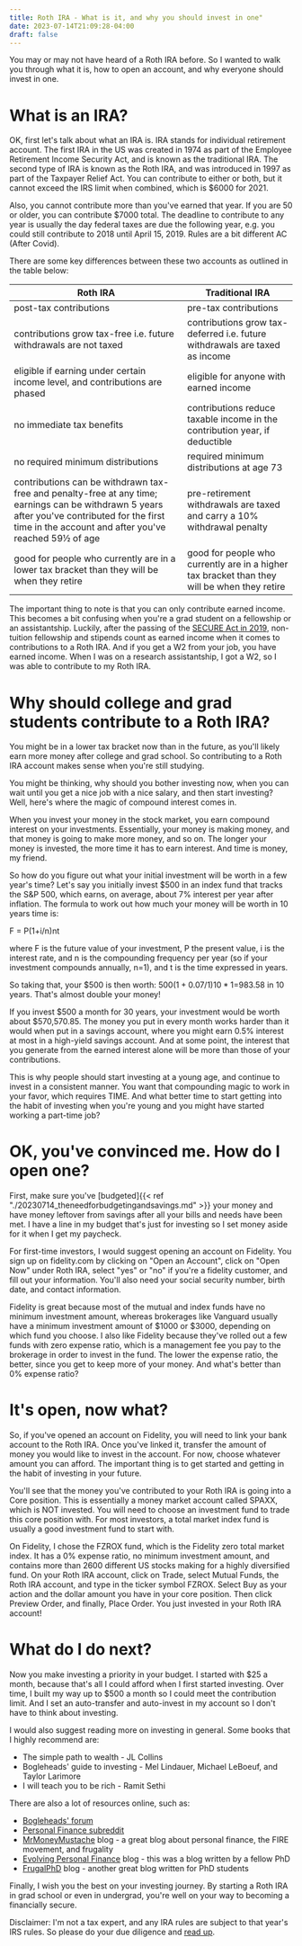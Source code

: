 ```yaml
---
title: Roth IRA - What is it, and why you should invest in one"
date: 2023-07-14T21:09:28-04:00
draft: false
---
```


You may or may not have heard of a Roth IRA before. So I wanted to walk you through what it is, how to open an account, and why everyone should invest in one. 

# What is an IRA?

OK, first let's talk about what an IRA is. IRA stands for individual retirement account. The first IRA in the US was created in 1974 as part of the Employee Retirement Income Security Act, and is known as the traditional IRA. The second type of IRA is known as the Roth IRA, and was introduced in 1997 as part of the Taxpayer Relief Act. You can contribute to either or both, but it cannot exceed the IRS limit when combined, which is $6000 for 2021.

Also, you cannot contribute more than you've earned that year. If you are 50 or older, you can contribute $7000 total. The deadline to contribute to any year is usually the day federal taxes are due the following year, e.g.  you could still contribute to 2018 until April 15, 2019. Rules are a bit different AC (After Covid). 

There are some key differences between these two accounts as outlined in the table below:

| Roth IRA | Traditional IRA | 
|---|---|
| post-tax contributions | pre-tax contributions  |
| contributions grow tax-free i.e. future withdrawals are not taxed | contributions grow tax-deferred i.e. future withdrawals are taxed as income |
| eligible if earning under certain income level, and contributions are phased | eligible for anyone with earned income |
| no immediate tax benefits | contributions reduce taxable income in the contribution year, if deductible |
| no required minimum distributions | required minimum distributions at age 73 |
| contributions can be withdrawn tax-free and penalty-free at any time; earnings can be withdrawn 5 years after you've contributed for the first time in the account and after you've reached 59½ of age | pre-retirement withdrawals are taxed and carry a 10% withdrawal penalty |
| good for people who currently are in a lower tax bracket than they will be when they retire | good for people who currently are in a higher tax bracket than they will be when they retire |

The important thing to note is that you can only contribute earned income. This becomes a bit confusing when you're a grad student on a fellowship or an assistantship. Luckily, after the passing of the [SECURE Act in 2019,](https://apps.irs.gov/app/vita/content/00/00_04_025.jsp?level=a) non-tuition fellowship and stipends count as earned income when it comes to contributions to a Roth IRA. And if you get a W2 from your job, you have earned income. When I was on a research assistantship, I got a W2, so I was able to contribute to my Roth IRA.

# Why should college and grad students contribute to a Roth IRA?

You might be in a lower tax bracket now than in the future, as you'll likely earn more money after college and grad school. So contributing to a Roth IRA account makes sense when you're still studying.

You might be thinking, why should you bother investing now, when you can wait until you get a nice job with a nice salary, and then start investing? Well, here's where the magic of compound interest comes in.

When you invest your money in the stock market, you earn compound interest on your investments. Essentially, your money is making money, and that money is going to make more money, and so on. The longer your money is invested, the more time it has to earn interest. And time is money, my friend.

So how do you figure out what your initial investment will be worth in a few year's time? Let's say you initially invest $500 in an index fund that tracks the S&P 500, which earns, on average, about 7% interest per year after inflation. The formula to work out how much your money will be worth in 10 years time is:

F = P(1+i/n)nt

where F is the future value of your investment, P the present value, i is the interest rate, and n is the compounding frequency per year (so if your investment compounds annually, n=1), and t is the time expressed in years.

So taking that, your $500 is then worth: $500(1+0.07/1)10*1=$983.58 in 10 years. That's almost double your money!

If you invest $500 a month for 30 years, your investment would be worth about $570,570.85. The money you put in every month works harder than it would when put in a savings account, where you might earn 0.5% interest at most in a high-yield savings account. And at some point, the interest that you generate from the earned interest alone will be more than those of your contributions.

This is why people should start investing at a young age, and continue to invest in a consistent manner. You want that compounding magic to work in your favor, which requires TIME. And what better time to start getting into the habit of investing when you're young and you might have started working a part-time job?

# OK, you've convinced me. How do I open one?

First, make sure you've [budgeted]{{< ref "./20230714_theneedforbudgetingandsavings.md" >}} your money and have money leftover from savings after all your bills and needs have been met. I have a line in my budget that's just for investing so I set money aside for it when I get my paycheck.

For first-time investors, I would suggest opening an account on Fidelity. You sign up on fidelity.com by clicking on "Open an Account", click on "Open Now" under Roth IRA, select "yes" or "no" if you're a fidelity customer, and fill out your information. You'll also need your social security number, birth date, and contact information.

Fidelity is great because most of the mutual and index funds have no minimum investment amount, whereas brokerages like Vanguard usually have a minimum investment amount of $1000 or $3000, depending on which fund you choose. I also like Fidelity because they've rolled out a few funds with zero expense ratio, which is a management fee you pay to the brokerage in order to invest in the fund. The lower the expense ratio, the better, since you get to keep more of your money. And what's better than 0% expense ratio?

# It's open, now what?

So, if you've opened an account on Fidelity, you will need to link your bank account to the Roth IRA. Once you've linked it, transfer the amount of money you would like to invest in the account. For now, choose whatever amount you can afford. The important thing is to get started and getting in the habit of investing in your future.

You'll see that the money you've contributed to your Roth IRA is going into a Core position. This is essentially a money market account called SPAXX, which is NOT invested. You will need to choose an investment fund to trade this core position with. For most investors, a total market index fund is usually a good investment fund to start with.

On Fidelity, I chose the FZROX fund, which is the Fidelity zero total market index. It has a 0% expense ratio, no minimum investment amount, and contains more than 2600 different US stocks making for a highly diversified fund. On your Roth IRA account, click on Trade, select Mutual Funds, the Roth IRA account, and type in the ticker symbol FZROX. Select Buy as your action and the dollar amount you have in your core position. Then click Preview Order, and finally, Place Order. You just invested in your Roth IRA account!

# What do I do next?

Now you make investing a priority in your budget. I started with $25 a month, because that's all I could afford when I first started investing. Over time, I built my way up to $500 a month so I could meet the contribution limit. And I set an auto-transfer and auto-invest in my account so I don't have to think about investing.

I would also suggest reading more on investing in general. Some books that I highly recommend are:

* The simple path to wealth - JL Collins
* Bogleheads' guide to investing - Mel Lindauer, Michael LeBoeuf, and Taylor Larimore
* I will teach you to be rich - Ramit Sethi

There are also a lot of resources online, such as:

* [Bogleheads' forum](https://bogleheads.org/forum/index.php)
* [Personal Finance subreddit](https://www.reddit.com/r/personalfinance/)
* [MrMoneyMustache](https://www.mrmoneymustache.com/) blog - a great blog about personal finance, the FIRE movement, and frugality
* [Evolving Personal Finance](http://www.evolvingpf.com/) blog - this was a blog written by a fellow PhD
* [FrugalPhD](http://www.frugalphd.com/) blog - another great blog written for PhD students

Finally, I wish you the best on your investing journey. By starting a Roth IRA in grad school or even in undergrad, you're well on your way to becoming a financially secure.

Disclaimer: I'm not a tax expert, and any IRA rules are subject to that year's IRS rules. So please do your due diligence and [read up](http://irs.gov/).


